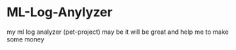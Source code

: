 # ML-Log-Anylyzer
my ml log analyzer (pet-project) may be it will be great and help me to make some money
